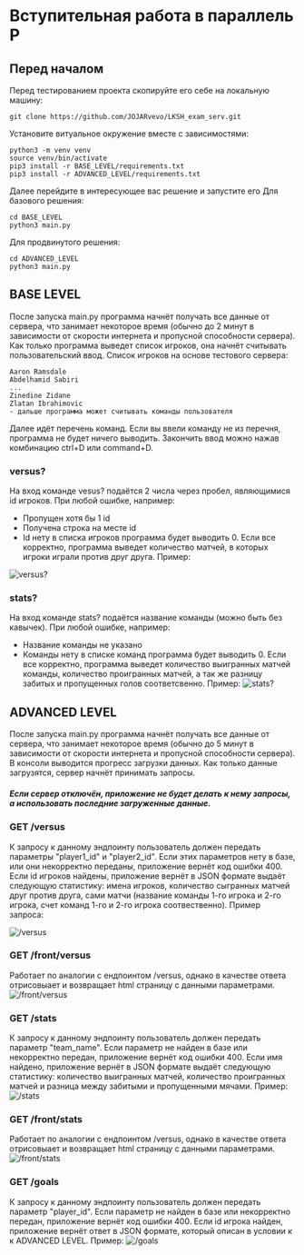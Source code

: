# Вступительная работа в параллель P

## Перед началом

Перед тестированием проекта скопируйте его себе на локальную машину:
```
git clone https://github.com/JOJARvevo/LKSH_exam_serv.git
```

Установите витуальное окружение вместе с зависимостями:
```
python3 -m venv venv
source venv/bin/activate
pip3 install -r BASE_LEVEL/requirements.txt
pip3 install -r ADVANCED_LEVEL/requirements.txt
```

Далее перейдите в интересующее вас решение и запустите его
Для базового решения:
```
cd BASE_LEVEL
python3 main.py
```
Для продвинутого решения:
```
cd ADVANCED_LEVEL
python3 main.py
```
## BASE LEVEL

После запуска main.py программа начнёт получать все данные от сервера, что занимает некоторое время (обычно до 2 минут в зависимости от скорости интернета и пропусной способности сервера). Как только программа выведет список игроков, она начнёт считывать пользовательский ввод. Список игроков на основе тестового сервера:
```
Aaron Ramsdale
Abdelhamid Sabiri
...
Zinedine Zidane
Zlatan Ibrahimovic
- дальше программа может считывать команды пользователя
```
Далее идёт перечень команд. Если вы ввели команду не из перечня, программа не будет ничего выводить. Закончить ввод можно нажав комбинацию ctrl+D или command+D.

### versus?

На вход команде vesus? подаётся 2 числа через пробел, являющимися id игроков. При любой ошибке, например:
- Пропущен хотя бы 1 id
- Получена строка на месте id
- Id нету в списка игроков
программа будет выводить 0.
Если все корректно, программа выведет количество матчей, в которых игроки играли против друг друга. Пример:

![versus?](media/img1.jpg)

### stats?

На вход команде stats? подаётся название команды (можно быть без кавычек). При любой ошибке, например:
- Название команды не указано
- Команды нету в списке команд
программа будет выводить 0.
Если все корректно, программа выведет количество выигранных матчей команды, количество проигранных матчей, а так же разницу забитых и пропущенных голов соответсвенно. Пример:
![stats?](media/img2.jpg)

## ADVANCED LEVEL

После запуска main.py программа начнёт получать все данные от сервера, что занимает некоторое время (обычно до 5 минут в зависимости от скорости интернета и пропусной способности сервера). В консоли выводится прогресс загрузки данных. Как только данные загрузятся, сервер начнёт принимать запросы. 
##### Если сервер отключён, приложение не будет делать к нему запросы, а использовать последние загруженные данные.

### GET /versus

К запросу к данному эндпоинту пользователь должен передать параметры "player1_id" и "player2_id". Если этих параметров нету в базе, или они некорректно переданы, приложение вернёт код ошибки 400.
Если id игроков найдены, приложение вернёт в JSON формате выдаёт следующую статистику: имена игроков, количество сыгранных матчей друг против друга, сами матчи (название команды 1-го игрока и 2-го игрока, счет команд 1-го и 2-го игрока соотвественно). Пример запроса:

![/versus](media/img3.jpg)

### GET /front/versus

Работает по аналогии с ендпоинтом /versus, однако в качестве ответа отрисовыает и возвращает html страницу с данными параметрами.
![/front/versus](media/img4.jpg)

### GET /stats

К запросу к данному эндпоинту пользователь должен передать параметр "team_name". Если параметр не найден в базе или некорректно передан, приложение вернёт код ошибки 400.
Если имя найдено, приложение вернёт в JSON формате выдаёт следующую статистику: количество выигранных матчей, количество проигранных матчей и разница между забитыми и пропущенными мячами. Пример:
![/stats](media/img5.jpg)

### GET /front/stats

Работает по аналогии с ендпоинтом /versus, однако в качестве ответа отрисовыает и возвращает html страницу с данными параметрами.
![/front/stats](media/img6.jpg)

### GET /goals

К запросу к данному эндпоинту пользователь должен передать параметр "player_id". Если параметр не найден в базе или некорректно передан, приложение вернёт код ошибки 400.
Если id игрока найден, приложение вернёт ответ в JSON формате, который описан в условии к к ADVANCED LEVEL. Пример:
![/goals](media/img7.jpg)





